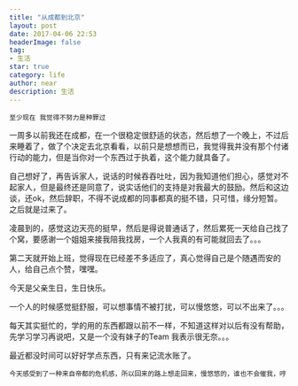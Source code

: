 ```yaml
---
title: "从成都到北京"
layout: post
date: 2017-04-06 22:53
headerImage: false
tag:
- 生活
star: true
category: life
author: near
description: 生活
---
```



	至少现在 我觉得不努力是种罪过

一周多以前我还在成都，在一个很稳定很舒适的状态，然后想了一个晚上，不过后来睡着了，做了个决定去北京看看，以前只是想想而已，我觉得我并没有那个付诸行动的能力，但是当你对一个东西过于执着，这个能力就具备了。

自己想好了，再告诉家人，说话的时候吞吞吐吐，因为我知道他们担心，感觉对不起家人，但是最终还是同意了，说实话他们的支持是对我最大的鼓励。然后和这边谈，还ok，然后辞职，不得不说成都的同事都真的挺不错，只可惜，缘分短暂。之后就是过来了。

凌晨到的，感觉这边天亮的挺早，然后是得说普通话了，然后累死一天给自己找了个窝，要感谢一个姐姐来接我陪我找房，一个人我真的有可能就回去了。。。

第二天就开始上班，觉得现在已经差不多适应了，真心觉得自己是个随遇而安的人，给自己点个赞，嘿嘿。

今天是父亲生日，生日快乐。

一个人的时候感觉挺舒服，可以想事情不被打扰，可以慢悠悠，可以不出来了。。。 

每天其实挺忙的，学的用的东西都跟以前不一样，不知道这样对以后有没有帮助，先学习学习再说吧，又是一个没有妹子的Team 我表示很无奈。。。

最近都没时间可以好好学点东西，只有来记流水账了。

	今天感受到了一种来自帝都的危机感，所以回来的路上想走回来，慢悠悠的，谁也不会催我，哼
